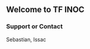 ## Welcome to TF INOC

<script async src="//jsfiddle.net/wjbrqmk6/1/embed/result/"></script>

### Support or Contact

Sebastian, Issac
